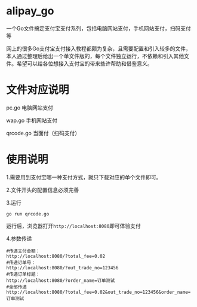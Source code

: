 # alipay_go
一个Go文件搞定支付宝支付系列，包括电脑网站支付，手机网站支付，扫码支付等

网上的很多Go支付宝支付接入教程都颇为复杂，且需要配置和引入较多的文件，本人通过整理后给出一个单文件版的，每个文件独立运行，不依赖和引入其他文件。希望可以给各位想接入支付宝的带来些许帮助和借鉴意义。


# 文件对应说明
pc.go 电脑网站支付

wap.go   手机网站支付

qrcode.go   当面付（扫码支付）

# 使用说明
1.需要用到支付宝哪一种支付方式，就只下载对应的单个文件即可。

2.文件开头的配置信息必须完善

3.运行

```
go run qrcode.go
```

运行后，浏览器打开`http://localhost:8080`即可体验支付

4.参数传递
```
#传递支付金额：
http://localhost:8080/?total_fee=0.02
#传递订单号：
http://localhost:8080/?out_trade_no=123456
#传递订单标题：
http://localhost:8080/?order_name=订单测试
#全部传递
http://localhost:8080/?total_fee=0.02&out_trade_no=123456&order_name=订单测试
```
